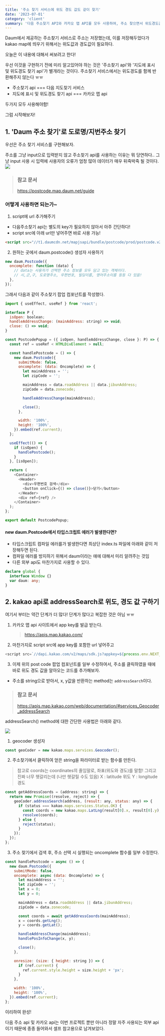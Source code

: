 ```yaml
---
title: '주소 찾기 서비스에 위도 경도 값도 같이 찾기'
date: '2023-07-01'
category: 'client'
summary: '다음 주소찾기 API와 카카오 맵 API를 모두 사용하여, 주소 찾으면서 위도경도값도 찾아봅시다~~'
---
```


Daum에서 제공하는 주소찾기 서비스로 주소는 저장했는데,
이를 저장해두었다가 kakao map에 띄우기 위해서는 위도값과 경도값이 필요하다.

오늘은 이 내용에 대해서 써보려고 한다!

우선 이것을 구현하기 전에 미리 알고있어야 하는 것은
'주소찾기 api'와 '지도에 표시 및 위도경도 찾기 api'가 별개라는 것이다. 주소찾기 서비스에서는 위도경도를 함께 반환해주지 않는다 ㅠㅠ

- 주소찾기 api === 다음 지도찾기 서비스
- 지도에 표시 및 위도경도 찾기 api === 카카오 맵 api

두가지 모두 사용해야함!

그럼 시작해보자!

## 1. 'Daum 주소 찾기'로 도로명/지번주소 찾기

우선은 주소 찾기 서비스를 구현해보자.

주소를 그냥 input으로 입력받지 않고 주소찾기 api를 사용하는 이유는 뭐 당연하다.. 그냥 input 사용 시 입력에 사용자의 오류가 엄청 많아 데이터가 매우 뒤죽박죽 될 것이다.
![](https://velog.velcdn.com/images/jiwonyyy/post/492fbbd3-5272-4e88-9c42-beb4bee3c0ce/image.png)

> ### 참고 문서
>
> https://postcode.map.daum.net/guide

### 어떻게 사용하면 되는가~

1. script에 url 추가해주기

- 다음주소찾기 api는 별도의 key가 필요하지 않아서 아주 간단하다!
- script src에 아래 url만 넣어주면 바로 사용 가능!

```html
<script src="//t1.daumcdn.net/mapjsapi/bundle/postcode/prod/postcode.v2.js"></script>
```

2. 원하는 곳에서 daum.postcode() 생성자 사용하기

```js
new daum.Postcode({
  oncomplete: function (data) {
    // data는 사용자가 선택한 주소 정보를 모두 담고 있는 객체이다.
    // 시,군,구, 도로명주소, 우편번호, 빌딩이름, 영어주소이름 등등 다 있음!
  },
});
```

그래서 다음과 같이 주소찾기 팝업 컴포넌트를 작성했다.

```js
import { useEffect, useRef } from 'react';

interface P {
  isOpen: boolean;
  handleAddressChange: (mainAddress: string) => void;
  close: () => void;
}

const PostcodePopup = ({ isOpen, handleAddressChange, close }: P) => {
  const ref = useRef < HTMLDivElement > null;

  const handlePostcode = () => {
    new daum.Postcode({
      submitMode: false,
      oncomplete: (data: Oncomplete) => {
        let mainAddress = '';
        let zipCode = '';

        mainAddress = data.roadAddress || data.jibunAddress;
        zipCode = data.zonecode;

        handleAddressChange(mainAddress);

        close();
      },

      width: '100%',
      height: '100%',
    }).embed(ref.current);
  };

  useEffect(() => {
    if (isOpen) {
      handlePostcode();
    }
  }, [isOpen]);

  return (
    <Container>
      <Header>
        <div>우편번호 검색</div>
        <button onClick={() => close()}>닫기</button>
      </Header>
      <div ref={ref} />
    </Container>
  );
};

export default PostcodePopup;
```

#### new daum.Postcode에서 타입스크립트 에러가 발생한다면?

- 타입스크립트 컴파일 에러를가 발생한다면 최상단 index.ts 파일에 아래와 같이 저장해두면 된다.
- 컴파일 에러를 방지하기 위해서 daum이라는 애에 대해서 미리 알려주는 것임
- 다른 외부 api도 마찬가지로 사용할 수 있다.

```ts
declare global {
  interface Window {}
  var daum: any;
}
```

## 2. kakao api로 addressSearch로 위도, 경도 값 구하기

여기서 부터는 약간 단계가 더 많다! 단계가 많다고 복잡한 것은 아님 ㅠㅠ

1. 카카오 맵 api 사이트에서 app key를 발급 받는다.

   > https://apis.map.kakao.com/

2. 마찬가지로 script src에 app key를 포함한 url 넣어주고

```js
<script src=`//dapi.kakao.com/v2/maps/sdk.js?appkey=${process.env.NEXT_PUBLIC_KAKAO_APP_JS_KEY}&libraries=services,clusterer&autoload=false`></script>
```

3. 이제 위의 post code 팝업 컴포넌트를 일부 수정하여서, 주소를 클릭하였을 때에 바로 위도 경도 값을 알아오는 코드를 추가해보자.

- 주소를 string으로 받아서, x, y값을 반환하는 method는 `addressSearch`이다.

> ### 참고 문서
>
> https://apis.map.kakao.com/web/documentation/#services_Geocoder_addressSearch

addressSearch() method에 대한 간단한 사용법은 아래와 같다.

![](https://velog.velcdn.com/images/jiwonyyy/post/8ee8f7cf-d27a-444b-bf77-ba3761b12daf/image.png)

1. geocoder 생성자

```js
const geoCoder = new kakao.maps.services.Geocoder();
```

2. 주소찾기에서 클릭하여 얻은 string을 파라미터로 받는 함수를 만든다.

> 참고로 coords는 coordinates의 줄임말로, 좌표(위도와 경도)를 말함!
> 그리고 진짜 너무 헷갈리는데 (나만 헷갈릴 수도 있음)
> X : latitude 위도
> Y : longitude 경도

```js
const getAddressCoords = (address: string) => {
  return new Promise((resolve, reject) => {
    geoCoder.addressSearch(address, (result: any, status: any) => {
      if (status === kakao.maps.services.Status.OK) {
        const coords = new kakao.maps.LatLng(result[0].x, result[0].y);
        resolve(coords);
      } else {
        reject(status);
      }
    });
  });
};
```

3. 주소 찾기에서 검색 후, 주소 선택 시 실행되는 oncomplete 함수를 일부 수정한다.

```js
const handlePostcode = async () => {
  new daum.Postcode({
    submitMode: false,
    oncomplete: async (data: Oncomplete) => {
      let mainAddress = '';
      let zipCode = '';
      let x = 0;
      let y = 0;

      mainAddress = data.roadAddress || data.jibunAddress;
      zipCode = data.zonecode;

      const coords = await getAddressCoords(mainAddress);
      x = coords.getLng();
      y = coords.getLat();

      handleAddressChange(mainAddress);
      handlePosInfoChange(x, y);

      close();
    },

    onresize: (size: { height: string }) => {
      if (ref.current) {
        ref.current.style.height = size.height + 'px';
      }
    },

    width: '100%',
    height: '100%',
  }).embed(ref.current);
};
```

이리하여 완성!

다음 주소 api 및 카카오 api는 이번 프로젝트 뿐만 아니라 정말 자주 사용되는 외부 api이기 때문에 종종 들어와서 셀프 참고용으로 남겨보았다.
